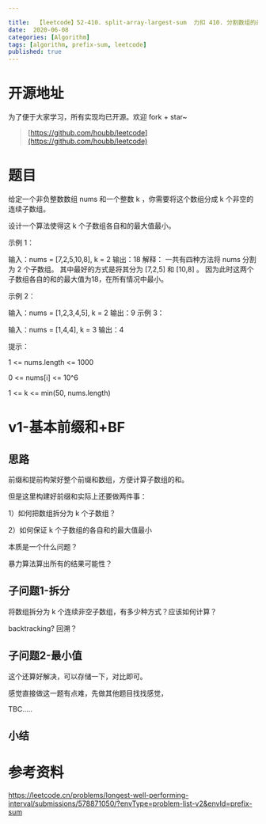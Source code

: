 ```yaml
---

title:  【leetcode】52-410. split-array-largest-sum  力扣 410. 分割数组的最大值
date:  2020-06-08
categories: [Algorithm]
tags: [algorithm, prefix-sum, leetcode]
published: true
---
```


# 开源地址

为了便于大家学习，所有实现均已开源。欢迎 fork + star~

> [https://github.com/houbb/leetcode](https://github.com/houbb/leetcode)

# 题目

给定一个非负整数数组 nums 和一个整数 k ，你需要将这个数组分成 k 个非空的连续子数组。

设计一个算法使得这 k 个子数组各自和的最大值最小。

示例 1：

输入：nums = [7,2,5,10,8], k = 2
输出：18
解释：
一共有四种方法将 nums 分割为 2 个子数组。 
其中最好的方式是将其分为 [7,2,5] 和 [10,8] 。
因为此时这两个子数组各自的和的最大值为18，在所有情况中最小。

示例 2：

输入：nums = [1,2,3,4,5], k = 2
输出：9
示例 3：

输入：nums = [1,4,4], k = 3
输出：4
 

提示：

1 <= nums.length <= 1000

0 <= nums[i] <= 10^6

1 <= k <= min(50, nums.length)

# v1-基本前缀和+BF

## 思路

前缀和提前构架好整个前缀和数组，方便计算子数组的和。

但是这里构建好前缀和实际上还要做两件事：

1）如何把数组拆分为 k 个子数组？

2）如何保证 k 个子数组的各自和的最大值最小

本质是一个什么问题？

暴力算法算出所有的结果可能性？

## 子问题1-拆分

将数组拆分为 k 个连续非空子数组，有多少种方式？应该如何计算？

backtracking? 回溯？

## 子问题2-最小值

这个还算好解决，可以存储一下，对比即可。

感觉直接做这一题有点难，先做其他题目找找感觉，

TBC.....

## 小结


# 参考资料

https://leetcode.cn/problems/longest-well-performing-interval/submissions/578871050/?envType=problem-list-v2&envId=prefix-sum

